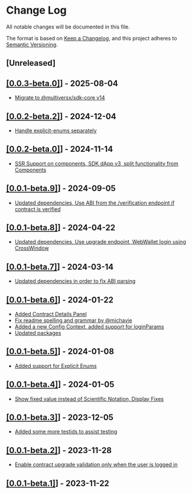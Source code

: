 # Change Log

All notable changes will be documented in this file.

The format is based on [Keep a Changelog](https://keepachangelog.com/en/1.0.0/),
and this project adheres to [Semantic Versioning](https://semver.org/spec/v2.0.0.html).

## [Unreleased]

## [[0.0.3-beta.0]](https://github.com/multiversx/mx-sdk-dapp-sc-explorer/pull/27)] - 2025-08-04

- [Migrate to @multiversx/sdk-core v14](https://github.com/multiversx/mx-sdk-dapp-sc-explorer/pull/28)

## [[0.0.2-beta.2]](https://github.com/multiversx/mx-sdk-dapp-sc-explorer/pull/26)] - 2024-12-04

- [Handle explicit-enums separately](https://github.com/multiversx/mx-sdk-dapp-sc-explorer/pull/26)

## [[0.0.2-beta.0]](https://github.com/multiversx/mx-sdk-dapp-sc-explorer/pull/25)] - 2024-11-14

- [SSR Support on components, SDK dApp v3, split functionality from Components](https://github.com/multiversx/mx-sdk-dapp-sc-explorer/pull/24)

## [[0.0.1-beta.9]](https://github.com/multiversx/mx-sdk-dapp-sc-explorer/pull/23)] - 2024-09-05

- [Updated dependencies, Use ABI from the /verification endpoint if contract is verified](https://github.com/multiversx/mx-sdk-dapp-sc-explorer/pull/22)

## [[0.0.1-beta.8]](https://github.com/multiversx/mx-sdk-dapp-sc-explorer/pull/21)] - 2024-04-22

- [Updated dependencies, Use upgrade endpoint, WebWallet login using CrossWindow](https://github.com/multiversx/mx-sdk-dapp-sc-explorer/pull/20)

## [[0.0.1-beta.7]](https://github.com/multiversx/mx-sdk-dapp-sc-explorer/pull/19)] - 2024-03-14

- [Updated dependencies in order to fix ABI parsing](https://github.com/multiversx/mx-sdk-dapp-sc-explorer/pull/19)

## [[0.0.1-beta.6]](https://github.com/multiversx/mx-sdk-dapp-sc-explorer/pull/18)] - 2024-01-22

- [Added Contract Details Panel](https://github.com/multiversx/mx-sdk-dapp-sc-explorer/pull/17)
- [Fix readme spelling and grammar by @michavie](https://github.com/multiversx/mx-sdk-dapp-sc-explorer/pull/16)
- [Added a new Config Context, added support for loginParams](https://github.com/multiversx/mx-sdk-dapp-sc-explorer/pull/15)
- [Updated packages](https://github.com/multiversx/mx-sdk-dapp-sc-explorer/pull/13)

## [[0.0.1-beta.5]](https://github.com/multiversx/mx-sdk-dapp-sc-explorer/pull/12)] - 2024-01-08

- [Added support for Explicit Enums](https://github.com/multiversx/mx-sdk-dapp-sc-explorer/pull/11)

## [[0.0.1-beta.4]](https://github.com/multiversx/mx-sdk-dapp-sc-explorer/pull/10)] - 2024-01-05

- [Show fixed value instead of Scientific Notation, Display Fixes](https://github.com/multiversx/mx-sdk-dapp-sc-explorer/pull/9)

## [[0.0.1-beta.3]](https://github.com/multiversx/mx-sdk-dapp-sc-explorer/pull/8)] - 2023-12-05

- [Added some more testids to assist testing](https://github.com/multiversx/mx-sdk-dapp-sc-explorer/pull/7)

## [[0.0.1-beta.2]](https://github.com/multiversx/mx-sdk-dapp-sc-explorer/pull/6)] - 2023-11-28

- [Enable contract upgrade validation only when the user is logged in](https://github.com/multiversx/mx-sdk-dapp-sc-explorer/pull/5)

## [[0.0.1-beta.1]](https://github.com/multiversx/mx-sdk-dapp-sc-explorer/pull/3)] - 2023-11-22
